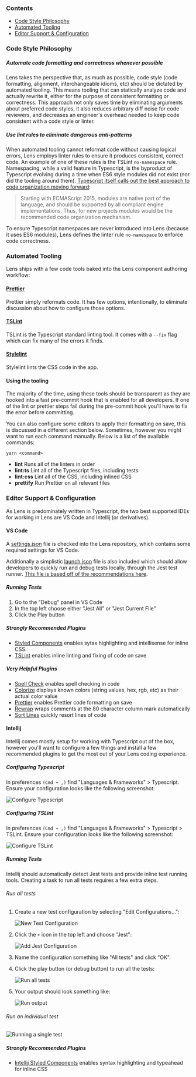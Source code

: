 ### Contents

- [Code Style Philosophy](#code-style-philosophy)
- [Automated Tooling](#automated-tooling)
- [Editor Support & Configuration](#editor-support-&-configuration)

### Code Style Philosophy

##### Automate code formatting and correctness whenever possible

Lens takes the perspective that, as much as possible, code style (code formatting, alignment, interchangeable idioms, etc) should be dictated by automated tooling. This means tooling that can statically analyze code and actually rewrite it, either for the purpose of consistent formatting or correctness. This approach not only saves time by eliminating arguments about preferred code styles, it also reduces arbitrary diff noise for code reviewers, and decreases an engineer's overhead needed to keep code consistent with a code style or linter.

##### Use lint rules to eliminate dangerous anti-patterns

When automated tooling cannot reformat code without causing logical errors, Lens employs linter rules to ensure it produces consistent, correct code. An example of one of these rules is the TSLint `no-namespace` rule. Namespacing, while a valid feature in Typescript, is the byproduct of Typescript evolving during a time when ES6 style modules did not exist (nor did the tooling around them). [Typescript itself calls out the best approach to code organization moving forward](https://www.typescriptlang.org/docs/handbook/namespaces-and-modules.html#using-modules):

> Starting with ECMAScript 2015, modules are native part of the language, and should be supported by all compliant engine implementations. Thus, for new projects modules would be the recommended code organization mechanism.

To ensure Typescript namespaces are never introduced into Lens (because it uses ES6 modules), Lens defines the linter rule `no-namespace` to enforce code correctness.

### Automated Tooling

Lens ships with a few code tools baked into the Lens component authoring workflow:

#### [Prettier](https://prettier.io/)

Prettier simply reformats code. It has few options, intentionally, to eliminate discussion about how to configure those options.

#### [TSLint](https://palantir.github.io/tslint/)

TSLint is the Typescript standard linting tool. It comes with a `--fix` flag which can fix many of the errors it finds.

#### [Stylelint](https://stylelint.io/)

Stylelint lints the CSS code in the app.

#### Using the tooling

The majority of the time, using these tools should be transparent as they are hooked into a fast pre-commit hook that is enabled for all developers. If one of the lint or prettier steps fail during the pre-commit hook you'll have to fix the error before committing.

You can also configure some editors to apply their formatting on save, this is discussed in a different section below. Sometimes, however you might want to run each command manually. Below is a list of the available commands:

`yarn <command>`

- **lint** Runs all of the linters in order
- **lint:ts** Lint all of the Typescript files, including tests
- **lint:css** Lint all of the CSS, including inlined CSS
- **prettify** Run Prettier on all relevant files

### Editor Support & Configuration

As Lens is predominately written in Typescript, the two best supported IDEs for working in Lens are VS Code and Intellij (or derivatives).

#### VS Code

A [settings.json](https://github.com/looker/lens/blob/master/.vscode/settings.json) file is checked into the Lens repository, which contains some required settings for VS Code.

Additionally a simplistic [launch.json](https://github.com/looker/lens/blob/master/.vscode/launch.json) file is also included which should allow developers to quickly run and debug tests locally, through the Jest test runner. [This file is based off of the recommendations here](https://github.com/Microsoft/vscode-recipes/tree/master/debugging-jest-tests).

##### Running Tests

1.  Go to the "Debug" panel in VS Code
2.  In the top left choose either "Jest All" or "Jest Current File"
3.  Click the Play button

##### Strongly Recommended Plugins

- [Styled Components](https://github.com/styled-components/vscode-styled-components) enables sytax highlighting and intellisense for inline CSS.
- [TSLint](https://github.com/Microsoft/vscode-tslint) enables inline linting and fixing of code on save

##### Very Helpful Plugins

- [Spell Check](https://github.com/Jason-Rev/vscode-spell-checker) enables spell checking in code
- [Colorize](https://github.com/kamikillerto/vscode-colorize) displays known colors (string values, hex, rgb, etc) as their actual color value
- [Prettier](https://github.com/prettier/prettier-vscode) enables Prettier code formatting on save
- [Rewrap](https://github.com/stkb/Rewrap) wraps comments at the 80 character column mark automatically
- [Sort Lines](https://github.com/Tyriar/vscode-sort-lines) quickly resort lines of code

#### Intellij

Intellij comes mostly setup for working with Typescript out of the box, however you'll want to configure a few things and install a few recommended plugins to get the most out of your Lens coding experience.

##### Configuring Typescript

In preferences `(Cmd + ,)` find "Languages & Frameworks" > Typescript. Ensure your configuration looks like the following screenshot:

![Configure Typescript](img/typescript_config.jpg)

##### Configuring TSLint

In preferences `(Cmd + ,)` find "Languages & Frameworks" > Typescript > TSLint. Ensure your configuration looks like the following screenshot:

![Configure TSLint](img/tslint_config.jpg)

##### Running Tests

Intellij should automatically detect Jest tests and provide inline test running tools. Creating a task to run all tests requires a few extra steps.

###### Run all tests

1. Create a new test configuration by selecting "Edit Configurations...":

    ![New Test Configuration](img/intellij_test_configuration.jpg)
1. Click the `+` icon in the top left and choose "Jest":

    ![Add Jest Configuration](img/intellij_test_configuration_add.jpg)
1. Name the configuration something like "All tests" and click "OK".
1. Click the play button (or debug button) to run all the tests:

    ![Run all tests](img/intellij_run_all_tests.jpg)
1. Your output should look something like:

    ![Run output](img/intellij_run_all_tests_output.jpg)

###### Run an individual test

![Running a single test](img/intellij_run_individual_test.gif)

##### Strongly Recommended Plugins

- [Intellij Styled Components](https://github.com/styled-components/webstorm-styled-components) enables syntax highlighting and typeahead for inline CSS
